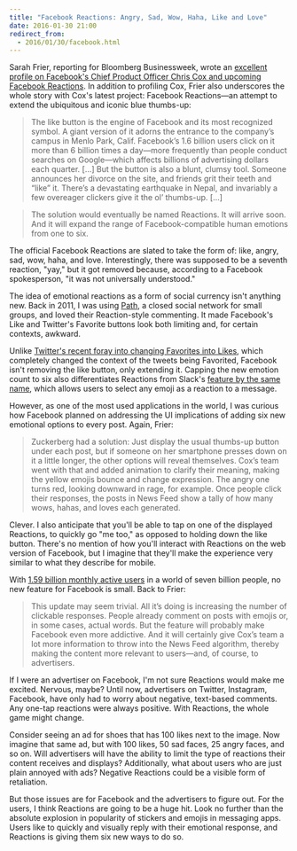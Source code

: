 ```yaml
---
title: "Facebook Reactions: Angry, Sad, Wow, Haha, Like and Love"
date: 2016-01-30 21:00
redirect_from: 
  - 2016/01/30/facebook.html
---
```

Sarah Frier, reporting for Bloomberg Businessweek, wrote an [excellent profile on Facebook's Chief Product Officer Chris Cox and upcoming Facebook Reactions](http://www.bloomberg.com/features/2016-facebook-reactions-chris-cox/). In addition to profiling Cox, Frier also underscores the whole story with Cox's latest project: Facebook Reactions—an attempt to extend the ubiquitous and iconic blue thumbs-up: 

> The like button is the engine of Facebook and its most recognized symbol. A giant version of it adorns the entrance to the company’s campus in Menlo Park, Calif. Facebook’s 1.6 billion users click on it more than 6 billion times a day—more frequently than people conduct searches on Google—which affects billions of advertising dollars each quarter. [...] But the button is also a blunt, clumsy tool. Someone announces her divorce on the site, and friends grit their teeth and “like” it. There’s a devastating earthquake in Nepal, and invariably a few overeager clickers give it the ol’ thumbs-up. [...]

> The solution would eventually be named Reactions. It will arrive soon. And it will expand the range of Facebook-compatible human emotions from one to six.

The official Facebook Reactions are slated to take the form of: like, angry, sad, wow, haha, and love. Interestingly, there was supposed to be a seventh reaction, "yay," but it got removed because, according to a Facebook spokesperson, "it was not universally understood."

The idea of emotional reactions as a form of social currency isn't anything new. Back in 2011, I was using [Path](http://path.com), a closed social network for small groups, and loved their Reaction-style commenting. It made Facebook's Like and Twitter's Favorite buttons look both limiting and, for certain contexts, awkward. 

Unlike [Twitter's recent foray into changing Favorites into Likes](https://blog.twitter.com/2015/hearts-on-twitter), which completely changed the context of the tweets being Favorited, Facebook isn't removing the like button, only extending it. Capping the new emotion count to six also differentiates Reactions from Slack's [feature by the same name](http://slackhq.com/post/123561085920/reactions), which allows users to select any emoji as a reaction to a message. 

However, as one of the most used applications in the world, I was curious how Facebook planned on addressing the UI implications of adding six new emotional options to every post. Again, Frier: 

> Zuckerberg had a solution: Just display the usual thumbs-up button under each post, but if someone on her smartphone presses down on it a little longer, the other options will reveal themselves. Cox’s team went with that and added animation to clarify their meaning, making the yellow emojis bounce and change expression. The angry one turns red, looking downward in rage, for example. Once people click their responses, the posts in News Feed show a tally of how many wows, hahas, and loves each generated.

Clever. I also anticipate that you'll be able to tap on one of the displayed Reactions, to quickly go "me too," as opposed to holding down the like button. There's no mention of how you'll interact with Reactions on the web version of Facebook, but I imagine that they'll make the experience very similar to what they describe for mobile. 

With [1.59 billion monthly active users](http://newsroom.fb.com/company-info/) in a world of seven billion people, no new feature for Facebook is small. Back to Frier: 

> This update may seem trivial. All it’s doing is increasing the number of clickable responses. People already comment on posts with emojis or, in some cases, actual words. But the feature will probably make Facebook even more addictive. And it will certainly give Cox’s team a lot more information to throw into the News Feed algorithm, thereby making the content more relevant to users—and, of course, to advertisers.

If I were an advertiser on Facebook, I'm not sure Reactions would make me excited. Nervous, maybe? Until now, advertisers on Twitter, Instagram, Facebook, have only had to worry about negative, text-based comments. Any one-tap reactions were always positive. With Reactions, the whole game might change. 

Consider seeing an ad for shoes that has 100 likes next to the image. Now imagine that same ad, but with 100 likes, 50 sad faces, 25 angry faces, and so on. Will advertisers will have the ability to limit the type of reactions their content receives and displays? Additionally, what about users who are just plain annoyed with ads? Negative Reactions could be a visible form of retaliation.

But those issues are for Facebook and the advertisers to figure out. For the users, I think Reactions are going to be a huge hit. Look no further than the absolute explosion in popularity of stickers and emojis in messaging apps. Users like to quickly and visually reply with their emotional response, and Reactions is giving them six new ways to do so. 